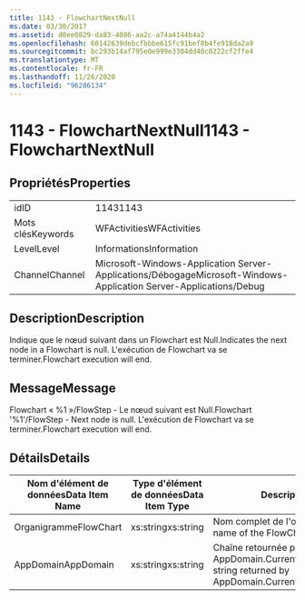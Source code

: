 ```yaml
---
title: 1143 - FlowchartNextNull
ms.date: 03/30/2017
ms.assetid: d0ee0829-da83-4086-aa2c-a74a4144b4a2
ms.openlocfilehash: 60142639debcfbbbe615fc91bef8b4fe918da2a9
ms.sourcegitcommit: bc293b14af795e0e999e3304dd40c0222cf2ffe4
ms.translationtype: MT
ms.contentlocale: fr-FR
ms.lasthandoff: 11/26/2020
ms.locfileid: "96286134"
---
```

# <a name="1143---flowchartnextnull"></a><span data-ttu-id="c1d48-102">1143 - FlowchartNextNull</span><span class="sxs-lookup"><span data-stu-id="c1d48-102">1143 - FlowchartNextNull</span></span>

## <a name="properties"></a><span data-ttu-id="c1d48-103">Propriétés</span><span class="sxs-lookup"><span data-stu-id="c1d48-103">Properties</span></span>  
  
|||  
|-|-|  
|<span data-ttu-id="c1d48-104">id</span><span class="sxs-lookup"><span data-stu-id="c1d48-104">ID</span></span>|<span data-ttu-id="c1d48-105">1143</span><span class="sxs-lookup"><span data-stu-id="c1d48-105">1143</span></span>|  
|<span data-ttu-id="c1d48-106">Mots clés</span><span class="sxs-lookup"><span data-stu-id="c1d48-106">Keywords</span></span>|<span data-ttu-id="c1d48-107">WFActivities</span><span class="sxs-lookup"><span data-stu-id="c1d48-107">WFActivities</span></span>|  
|<span data-ttu-id="c1d48-108">Level</span><span class="sxs-lookup"><span data-stu-id="c1d48-108">Level</span></span>|<span data-ttu-id="c1d48-109">Informations</span><span class="sxs-lookup"><span data-stu-id="c1d48-109">Information</span></span>|  
|<span data-ttu-id="c1d48-110">Channel</span><span class="sxs-lookup"><span data-stu-id="c1d48-110">Channel</span></span>|<span data-ttu-id="c1d48-111">Microsoft-Windows-Application Server-Applications/Débogage</span><span class="sxs-lookup"><span data-stu-id="c1d48-111">Microsoft-Windows-Application Server-Applications/Debug</span></span>|  
  
## <a name="description"></a><span data-ttu-id="c1d48-112">Description</span><span class="sxs-lookup"><span data-stu-id="c1d48-112">Description</span></span>  

 <span data-ttu-id="c1d48-113">Indique que le nœud suivant dans un Flowchart est Null.</span><span class="sxs-lookup"><span data-stu-id="c1d48-113">Indicates the next node in a Flowchart is null.</span></span> <span data-ttu-id="c1d48-114">L'exécution de Flowchart va se terminer.</span><span class="sxs-lookup"><span data-stu-id="c1d48-114">Flowchart execution will end.</span></span>  
  
## <a name="message"></a><span data-ttu-id="c1d48-115">Message</span><span class="sxs-lookup"><span data-stu-id="c1d48-115">Message</span></span>  

 <span data-ttu-id="c1d48-116">Flowchart « %1 »/FlowStep - Le nœud suivant est Null.</span><span class="sxs-lookup"><span data-stu-id="c1d48-116">Flowchart '%1'/FlowStep - Next node is null.</span></span> <span data-ttu-id="c1d48-117">L'exécution de Flowchart va se terminer.</span><span class="sxs-lookup"><span data-stu-id="c1d48-117">Flowchart execution will end.</span></span>  
  
## <a name="details"></a><span data-ttu-id="c1d48-118">Détails</span><span class="sxs-lookup"><span data-stu-id="c1d48-118">Details</span></span>  
  
|<span data-ttu-id="c1d48-119">Nom d'élément de données</span><span class="sxs-lookup"><span data-stu-id="c1d48-119">Data Item Name</span></span>|<span data-ttu-id="c1d48-120">Type d'élément de données</span><span class="sxs-lookup"><span data-stu-id="c1d48-120">Data Item Type</span></span>|<span data-ttu-id="c1d48-121">Description</span><span class="sxs-lookup"><span data-stu-id="c1d48-121">Description</span></span>|  
|--------------------|--------------------|-----------------|  
|<span data-ttu-id="c1d48-122">Organigramme</span><span class="sxs-lookup"><span data-stu-id="c1d48-122">FlowChart</span></span>|<span data-ttu-id="c1d48-123">xs:string</span><span class="sxs-lookup"><span data-stu-id="c1d48-123">xs:string</span></span>|<span data-ttu-id="c1d48-124">Nom complet de l'organigramme.</span><span class="sxs-lookup"><span data-stu-id="c1d48-124">The display name of the FlowChart.</span></span>|  
|<span data-ttu-id="c1d48-125">AppDomain</span><span class="sxs-lookup"><span data-stu-id="c1d48-125">AppDomain</span></span>|<span data-ttu-id="c1d48-126">xs:string</span><span class="sxs-lookup"><span data-stu-id="c1d48-126">xs:string</span></span>|<span data-ttu-id="c1d48-127">Chaîne retournée par AppDomain.CurrentDomain.FriendlyName.</span><span class="sxs-lookup"><span data-stu-id="c1d48-127">The string returned by AppDomain.CurrentDomain.FriendlyName.</span></span>|
